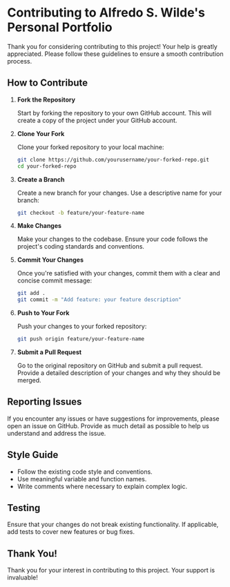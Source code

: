# Contributing to Alfredo S. Wilde's Personal Portfolio

Thank you for considering contributing to this project! Your help is greatly appreciated. Please follow these guidelines to ensure a smooth contribution process.

## How to Contribute

1. **Fork the Repository**

   Start by forking the repository to your own GitHub account. This will create a copy of the project under your GitHub account.

2. **Clone Your Fork**

   Clone your forked repository to your local machine:

   ```bash
   git clone https://github.com/yourusername/your-forked-repo.git
   cd your-forked-repo
   ```

3. **Create a Branch**

   Create a new branch for your changes. Use a descriptive name for your branch:

   ```bash
   git checkout -b feature/your-feature-name
   ```

4. **Make Changes**

   Make your changes to the codebase. Ensure your code follows the project's coding standards and conventions.

5. **Commit Your Changes**

   Once you're satisfied with your changes, commit them with a clear and concise commit message:

   ```bash
   git add .
   git commit -m "Add feature: your feature description"
   ```

6. **Push to Your Fork**

   Push your changes to your forked repository:

   ```bash
   git push origin feature/your-feature-name
   ```

7. **Submit a Pull Request**

   Go to the original repository on GitHub and submit a pull request. Provide a detailed description of your changes and why they should be merged.

## Reporting Issues

If you encounter any issues or have suggestions for improvements, please open an issue on GitHub. Provide as much detail as possible to help us understand and address the issue.

## Style Guide

- Follow the existing code style and conventions.
- Use meaningful variable and function names.
- Write comments where necessary to explain complex logic.

## Testing

Ensure that your changes do not break existing functionality. If applicable, add tests to cover new features or bug fixes.

## Thank You!

Thank you for your interest in contributing to this project. Your support is invaluable! 